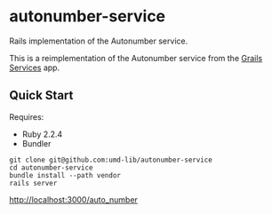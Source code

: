 # autonumber-service

Rails implementation of the Autonumber service.

This is a reimplementation of the Autonumber service from the [Grails Services][1] app.

## Quick Start

Requires:

* Ruby 2.2.4
* Bundler

```
git clone git@github.com:umd-lib/autonumber-service
cd autonumber-service
bundle install --path vendor
rails server
```

<http://localhost:3000/auto_number>

[1]: https://github.com/umd-lib/grails-services
